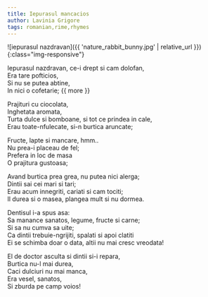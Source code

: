 ```yaml
---
title: Iepurasul mancacios
author: Lavinia Grigore
tags: romanian,rime,rhymes
---
```


![iepurasul nazdravan]({{ 'nature_rabbit_bunny.jpg' | relative_url }}){:class="img-responsive"}

Iepurasul nazdravan, ce-i drept si cam dolofan,  
 Era tare pofticios,  
 Si nu se putea abtine,  
 In nici o cofetarie;
{{ more }}

Prajituri cu ciocolata,  
 Inghetata aromata,  
 Turta dulce si bomboane, si tot ce prindea in cale,  
 Erau toate-nfulecate, si-n burtica aruncate;

Fructe, lapte si mancare, hmm..  
 Nu prea-i placeau de fel;  
 Prefera in loc de masa  
 O prajitura gustoasa;

Avand burtica prea grea, nu putea nici alerga;  
 Dintii sai cei mari si tari;  
 Erau acum innegriti, cariati si cam tociti;  
 Il durea si o masea, plangea mult si nu dormea.

Dentisul i-a spus asa:  
 Sa manance sanatos, legume, fructe si carne;  
 Si sa nu cumva sa uite;  
 Ca dintii trebuie-ngrijiti, spalati si apoi clatiti  
 Ei se schimba doar o data, altii nu mai cresc vreodata!

El de doctor asculta si dintii si-i repara,  
 Burtica nu-l mai durea,  
 Caci dulciuri nu mai manca,  
 Era vesel, sanatos,  
 Si zburda pe camp voios!